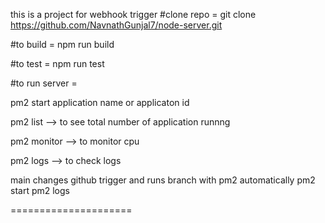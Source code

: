 this is a project for webhook trigger
#clone repo = git clone https://github.com/NavnathGunjal7/node-server.git

#to build  = 
npm run build

#to test = 
npm run test

#to run server =

pm2 start application name or applicaton id

pm2 list --> to see total number of application runnng

pm2 monitor --> to monitor cpu 

pm2 logs --> to check logs


main changes github trigger and runs branch with pm2 automatically
pm2 start 
pm2 logs


=====================
